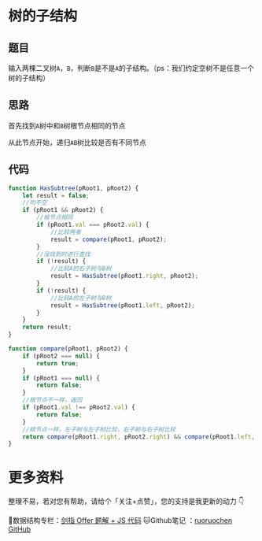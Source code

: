 # 树的子结构

## 题目

输入两棵二叉树`A`，`B`，判断`B`是不是`A`的子结构。（ps：我们约定空树不是任意一个树的子结构）

## 思路

首先找到`A`树中和`B`树根节点相同的节点

从此节点开始，递归`AB`树比较是否有不同节点

## 代码

```js
function HasSubtree(pRoot1, pRoot2) {
    let result = false;
    //均不空
    if (pRoot1 && pRoot2) {
        //根节点相同
        if (pRoot1.val === pRoot2.val) {
            //比较两者
            result = compare(pRoot1, pRoot2);
        }
        //没找到时进行查找
        if (!result) {
            //比较A的右子树与B树
            result = HasSubtree(pRoot1.right, pRoot2);
        }
        if (!result) {
            //比较A的左子树与B树
            result = HasSubtree(pRoot1.left, pRoot2);
        }
    }
    return result;
}

function compare(pRoot1, pRoot2) {
    if (pRoot2 === null) {
        return true;
    }
    if (pRoot1 === null) {
        return false;
    }
    //根节点不一样，返回
    if (pRoot1.val !== pRoot2.val) {
        return false;
    }
    //根节点一样，左子树与左子树比较，右子树与右子树比较
    return compare(pRoot1.right, pRoot2.right) && compare(pRoot1.left, pRoot2.left);
}
```

# 更多资料

整理不易，若对您有帮助，请给个「关注+点赞」，您的支持是我更新的动力 👇

📖数据结构专栏：[剑指 Offer 题解 + JS 代码](https://blog.csdn.net/weixin_43786756/category_10716516.html) 
🐱Github笔记 ：[ruoruochen GitHub](https://github.com/ruoruochen/front-end-note)